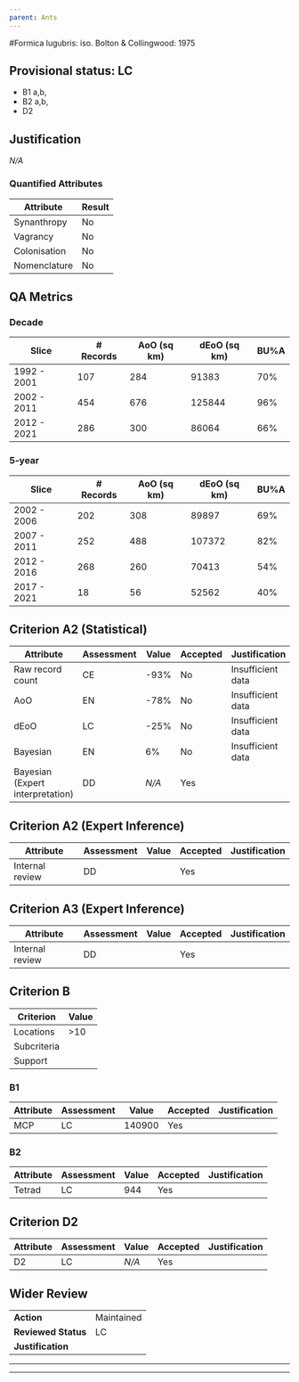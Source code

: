 ```yaml
---
parent: Ants
---
```

#Formica lugubris: iso. Bolton & Collingwood: 1975
## Provisional status: LC
- B1 a,b, 
- B2 a,b, 
- D2

## Justification
*N/A*
### Quantified Attributes
|Attribute|Result|
|---|---|
|Synanthropy|No|
|Vagrancy|No|
|Colonisation|No|
|Nomenclature|No|
## QA Metrics
### Decade
| Slice | # Records | AoO (sq km) | dEoO (sq km) |BU%A |
|---|---|---|---|---|
|1992 - 2001|107|284|91383|70%|
|2002 - 2011|454|676|125844|96%|
|2012 - 2021|286|300|86064|66%|
### 5-year
| Slice | # Records | AoO (sq km) | dEoO (sq km) |BU%A |
|---|---|---|---|---|
|2002 - 2006|202|308|89897|69%|
|2007 - 2011|252|488|107372|82%|
|2012 - 2016|268|260|70413|54%|
|2017 - 2021|18|56|52562|40%|
## Criterion A2 (Statistical)
|Attribute|Assessment|Value|Accepted|Justification
|---|---|---|---|---|
|Raw record count|CE|-93%|No|Insufficient data|
|AoO|EN|-78%|No|Insufficient data|
|dEoO|LC|-25%|No|Insufficient data|
|Bayesian|EN|6%|No|Insufficient data|
|Bayesian (Expert interpretation)|DD|*N/A*|Yes||
## Criterion A2 (Expert Inference)
|Attribute|Assessment|Value|Accepted|Justification
|---|---|---|---|---|
|Internal review|DD||Yes||
## Criterion A3 (Expert Inference)
|Attribute|Assessment|Value|Accepted|Justification
|---|---|---|---|---|
|Internal review|DD||Yes||
## Criterion B
|Criterion| Value|
|---|---|
|Locations|>10|
|Subcriteria||
|Support||
### B1
|Attribute|Assessment|Value|Accepted|Justification
|---|---|---|---|---|
|MCP|LC|140900|Yes||
### B2
|Attribute|Assessment|Value|Accepted|Justification
|---|---|---|---|---|
|Tetrad|LC|944|Yes||
## Criterion D2
|Attribute|Assessment|Value|Accepted|Justification
|---|---|---|---|---|
|D2|LC|*N/A*|Yes||
## Wider Review
|  |  |
|---|---|
|**Action**|Maintained|
|**Reviewed Status**|LC|
|**Justification**||
---
 ---
 <br><br>
 
